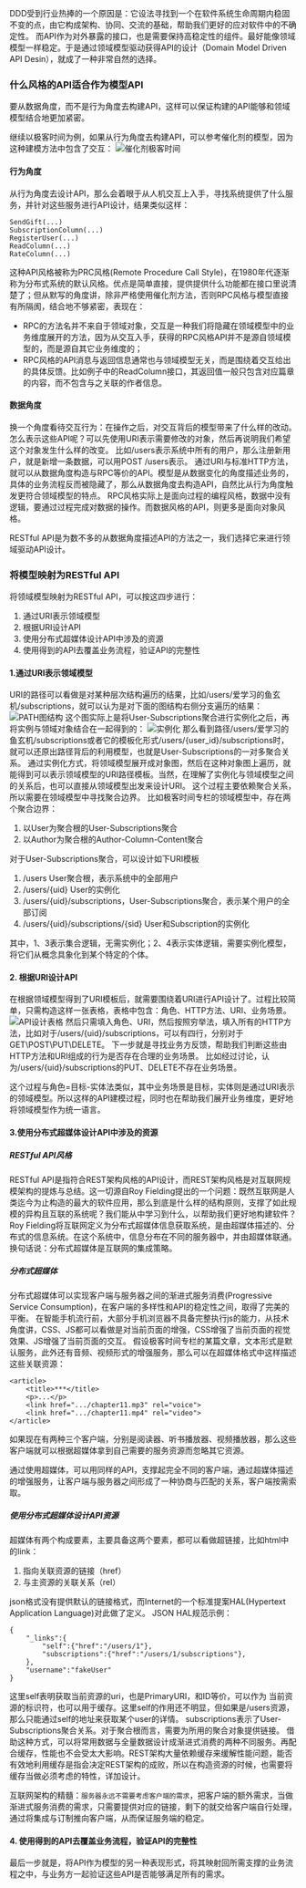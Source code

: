 
DDD受到行业热捧的一个原因是：它设法寻找到一个在软件系统生命周期内稳固不变的点，由它构成架构、协同、交流的基础，帮助我们更好的应对软件中的不确定性。
而API作为对外暴露的接口，也是需要保持高稳定性的组件。最好能像领域模型一样稳定。于是通过领域模型驱动获得API的设计（Domain Model Driven API Desin），就成了一种非常自然的选择。

### 什么风格的API适合作为模型API
要从数据角度，而不是行为角度去构建API，这样可以保证构建的API能够和领域模型结合地更加紧密。

继续以极客时间为例，如果从行为角度去构建API，可以参考催化剂的模型，因为这种建模方法中包含了交互：
![催化剂极客时间](./催化剂极客时间.png)

#### 行为角度
从行为角度去设计API，那么会着眼于从人机交互上入手，寻找系统提供了什么服务，并针对这些服务进行API设计，结果类似这样：
```
SendGift(...)
SubscriptionColumn(...)
RegisterUser(...)
ReadColumn(...)
RateColumn(...)
```
这种API风格被称为PRC风格(Remote Procedure Call Style)，在1980年代逐渐称为分布式系统的默认风格。优点是简单直接，提供提供什么功能都在接口里说清楚了；但从默写的角度讲，除非严格使用催化剂方法，否则RPC风格与模型直接有所隔阂，结合地不够紧密，表现在：
- RPC的方法名并不来自于领域对象，交互是一种我们将隐藏在领域模型中的业务维度展开的方法，因为从交互入手，获得的RPC风格API并不是源自领域模型的，而是源自其它业务维度的；
- RPC风格的API消息与返回信息通常也与领域模型无关，而是围绕着交互给出的具体反馈。比如例子中的ReadColumn接口，其返回值一般只包含对应篇章的内容，而不包含与之关联的作者信息。

#### 数据角度
换一个角度看待交互行为：在操作之后，对交互背后的模型带来了什么样的改动。
怎么表示这些API呢？可以先使用URI表示需要修改的对象，然后再说明我们希望这个对象发生什么样的改变。
比如/users表示系统中所有的用户，那么注册新用户，就是新增一条数据，可以用POST /users表示。
通过URI与标准HTTP方法，就可以从数据角度构造与RPC等价的API。模型是从数据变化的角度描述业务的，具体的业务流程反而被隐藏了，那么从数据角度去构造API，自然比从行为角度触发更符合领域模型的特点。
RPC风格实际上是面向过程的编程风格，数据中没有逻辑，要通过过程完成对数据的操作。而数据风格的API，则更多是面向对象风格。

RESTful API是为数不多的从数据角度描述API的方法之一，我们选择它来进行领域驱动API设计。

### 将模型映射为RESTful API
将领域模型映射为RESTful API，可以按这四步进行：
1. 通过URI表示领域模型
2. 根据URI设计API
3. 使用分布式超媒体设计API中涉及的资源
4. 使用得到的API去覆盖业务流程，验证API的完整性

#### 1.通过URI表示领域模型
URI的路径可以看做是对某种层次结构遍历的结果，比如/users/爱学习的鱼玄机/subscriptions，就可以认为是对下面的图结构右侧分支遍历的结果：
![PATH图结构](./PATH图结构.png)
这个图实际上是将User-Subscriptions聚合进行实例化之后，再将实例与领域对象结合在一起得到的：
![实例化](./实例化.png)
那么看到路径/users/爱学习的鱼玄机/subscriptions或者它的模板化形式/users/{user_id}/subscriptions时，就可以还原出路径背后的利用模型，也就是User-Subscriptions的一对多聚合关系。
通过实例化方式，将领域模型展开成对象图，然后在这种对象图上遍历，就能得到可以表示领域模型的URI路径模板。当然，在理解了实例化与领域模型之间的关系后，也可以直接从领域模型出发来设计URI。
这个过程主要依赖聚合关系，所以需要在领域模型中寻找聚合边界。
比如极客时间专栏的领域模型中，存在两个聚合边界：
1. 以User为聚合根的User-Subscriptions聚合
2. 以Author为聚合根的Author-Column-Content聚合

对于User-Subscriptions聚合，可以设计如下URI模板
1. /users User聚合根，表示系统中的全部用户
2. /users/{uid} User的实例化
3. /users/{uid}/subscriptions，User-Subscriptions聚合，表示某个用户的全部订阅
4. /users/{uid}/subscriptions/{sid} User和Subscription的实例化

其中，1、3表示集合逻辑，无需实例化；2、4表示实体逻辑，需要实例化模型，将它们从概念具象化到某个特定的个体。

#### 2. 根据URI设计API
在根据领域模型得到了URI模板后，就需要围绕着URI进行API设计了。过程比较简单，只需构造这样一张表格，表格中包含：角色、HTTP方法、URI、业务场景。
![API设计表格](./API设计表格.png)
然后只需填入角色、URI，然后按照穷举法，填入所有的HTTP方法，比如对于/users/{uid}/subscriptions，可以有四行，分别对于GET\POST\PUT\DELETE。
下一步就是寻找业务方反馈，帮助我们判断这些由HTTP方法和URI组成的行为是否存在合理的业务场景。
比如经过讨论，认为/users/{uid}/subscriptions的PUT、DELETE不存在业务场景。

这个过程与角色=目标-实体法类似，其中业务场景是目标，实体则是通过URI表示的领域模型。所以这样的API建模过程，同时也在帮助我们展开业务维度，更好地将领域模型作为统一语言。

#### 3.使用分布式超媒体设计API中涉及的资源
##### RESTful API风格
RESTful API是指符合REST架构风格的API设计，而REST架构风格是对互联网规模架构的提炼与总结。这一切源自Roy Fielding提出的一个问题：既然互联网是人类迄今为止构造的最大的软件应用，那么到底是什么样的结构原则，支撑了如此规模的异构且互联的系统呢？我们能从中学习到什么，以帮助我们更好地构建软件？
Roy Fielding将互联网定义为分布式超媒体信息获取系统，是由超媒体描述的、分布式的信息系统。在这个系统中，信息分布在不同的服务器中，并由超媒体联通。换句话说：分布式超媒体是互联网的集成策略。

##### 分布式超媒体
分布式超媒体可以实现客户端与服务器之间的渐进式服务消费(Progressive Service Consumption)，在客户端的多样性和API的稳定性之间，取得了完美的平衡。
在智能手机流行前，大部分手机浏览器不具备完整执行js的能力，从技术角度讲，CSS、JS都可以看做是对当前页面的增强，CSS增强了当前页面的视觉效果、JS增强了当前页面的交互。
假设极客时间专栏的某篇文章，文本形式是默认服务，此外还有音频、视频形式的增强服务，那么可以在超媒体格式中这样描述这些关联资源：
```
<article>
    <title>***</title>
    <p>...</p>
    <link href=".../chapter11.mp3" rel="voice">
    <link href=".../chapter11.mp4" rel="video">
</article>
```
如果现在有两种三个客户端，分别是阅读器、听书播放器、视频播放器，那么这些客户端就可以根据超媒体拿到自己需要的服务资源而忽略其它资源。

通过使用超媒体，可以用同样的API，支撑起完全不同的客户端，通过超媒体描述的增强服务，让客户端与服务器之间形成了一种协商与匹配的关系，客户端按需索取。

##### 使用分布式超媒体设计API资源
超媒体有两个构成要素，主要具备这两个要素，都可以看做超链接，比如html中的link：
1. 指向关联资源的链接（href）
2. 与主资源的关联关系（rel）

json格式没有提供默认的链接格式，而Internet的一个标准提案HAL(Hypertext Application Language)对此做了定义。
JSON HAL规范示例：
```
{
    "_links":{
        "self":{"href":"/users/1"},
        "subscriptions":{"href":"/users/1/subscriptions"},
    },
    "username":"fakeUser"
}
```
这里self表明获取当前资源的uri，也是PrimaryURI，和ID等价，可以作为 当前资源的标识符，也可以用于缓存。这里self的作用还不明显，但如果是/users资源，那么只能通过self的地址来获取某个user的详情。
subscriptions表示了User-Subscriptions聚合关系。对于聚合根而言，需要为所用的聚合对象提供链接。
借助这种方式，可以将常用数据与全量数据设计成渐进式消费的两种不同服务。再配合缓存，性能也不会受太大影响。REST架构大量依赖缓存来缓解性能问题，能否有效地利用缓存是指会决定REST架构的成败，所以在构造资源的时候，也需要将缓存当做必须考虑的特性，详加设计。

互联网架构的精髓：`服务器永远不需要考虑客户端的需求`，把客户端的额外需求，当做渐进式服务消费的需求，只需要提供对应的链接，剩下的就交给客户端自行处理，通过将集成与订制推向客户端，从而保证服务端的稳定。

#### 4. 使用得到的API去覆盖业务流程，验证API的完整性
最后一步就是，将API作为模型的另一种表现形式，将其映射回所需支撑的业务流程之中，与业务方一起验证这些API是否能够满足所有的需求。
